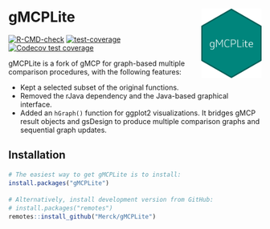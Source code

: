 # gMCPLite <img src="man/figures/logo.png" align="right" width="120" />

<!-- badges: start -->
[![R-CMD-check](https://github.com/Merck/gMCPLite/actions/workflows/R-CMD-check.yaml/badge.svg)](https://github.com/Merck/gMCPLite/actions/workflows/R-CMD-check.yaml)
[![test-coverage](https://github.com/Merck/gMCPLite/workflows/test-coverage/badge.svg)](https://github.com/Merck/gMCPLite/actions)
[![Codecov test coverage](https://codecov.io/gh/Merck/gMCPLite/branch/main/graph/badge.svg)](https://app.codecov.io/gh/Merck/gMCPLite?branch=main)
<!-- badges: end -->

gMCPLite is a fork of gMCP for graph-based multiple comparison procedures,
with the following features:

- Kept a selected subset of the original functions.
- Removed the rJava dependency and the Java-based graphical interface.
- Added an `hGraph()` function for ggplot2 visualizations.
  It bridges gMCP result objects and gsDesign to produce
  multiple comparison graphs and sequential graph updates.

## Installation

```r
# The easiest way to get gMCPLite is to install:
install.packages("gMCPLite")

# Alternatively, install development version from GitHub:
# install.packages("remotes")
remotes::install_github("Merck/gMCPLite")
```
